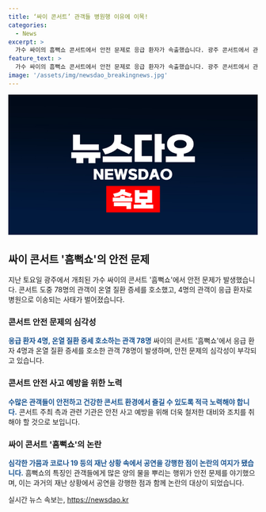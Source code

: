 ```yaml
---
title: ‘싸이 콘서트’ 관객들 병원행 이유에 이목!
categories:
  - News
excerpt: >
  가수 싸이의 흠뻑쇼 콘서트에서 안전 문제로 응급 환자가 속출했습니다. 광주 콘서트에서 관객 4명이 탈진하고, 78명이 온열 질환 증세를 호소해 치료를 받았습니다. 흠뻑쇼는 매년 개최되는 대표 콘서트로, 관객에게 물을 뿌리는 것이 특징이지만, 이번에는 가수 싸이가 가뭄과 코로나 상황에서도 공연을 강행한 것이 논란이 되고 있습니다.
feature_text: >
  가수 싸이의 흠뻑쇼 콘서트에서 안전 문제로 응급 환자가 속출했습니다. 광주 콘서트에서 관객 4명이 탈진하고, 78명이 온열 질환 증세를 호소해 치료를 받았습니다. 흠뻑쇼는 매년 개최되는 대표 콘서트로, 관객에게 물을 뿌리는 것이 특징이지만, 이번에는 가수 싸이가 가뭄과 코로나 상황에서도 공연을 강행한 것이 논란이 되고 있습니다.
image: '/assets/img/newsdao_breakingnews.jpg'
---
```


<p><img src="/assets/img/newsdao_breakingnews.jpg" alt="bookingtag 속보" /></p>

<h2>싸이 콘서트 '흠뻑쇼'의 안전 문제</h2>

<p>지난 토요일 광주에서 개최된 가수 싸이의 콘서트 '흠뻑쇼'에서 안전 문제가 발생했습니다. 콘서트 도중 78명의 관객이 온열 질환 증세를 호소했고, 4명의 관객이 응급 환자로 병원으로 이송되는 사태가 벌어졌습니다.</p>

<h3>콘서트 안전 문제의 심각성</h3>

<p><b><span style="color: #1a5490;">응급 환자 4명, 온열 질환 증세 호소하는 관객 78명</span></b>
싸이의 콘서트 '흠뻑쇼'에서 응급 환자 4명과 온열 질환 증세를 호소한 관객 78명이 발생하며, 안전 문제의 심각성이 부각되고 있습니다.</p>

<h3>콘서트 안전 사고 예방을 위한 노력</h3>

<p><b><span style="color: #1a5490;">수많은 관객들이 안전하고 건강한 콘서트 환경에서 즐길 수 있도록 적극 노력해야 합니다.</span></b>
콘서트 주최 측과 관련 기관은 안전 사고 예방을 위해 더욱 철저한 대비와 조치를 취해야 할 것으로 보입니다.</p>

<h3>싸이 콘서트 '흠뻑쇼'의 논란</h3>

<p><b><span style="color: #1a5490;">심각한 가뭄과 코로나 19 등의 재난 상황 속에서 공연을 강행한 점이 논란의 여지가 됐습니다.</span></b>
흠뻑쇼의 특징인 관객들에게 많은 양의 물을 뿌리는 행위가 안전 문제를 야기했으며, 이는 과거의 재난 상황에서 공연을 강행한 점과 함께 논란의 대상이 되었습니다.</p>
실시간 뉴스 속보는, <a href="https://newsdao.kr" rel="dofollow">https://newsdao.kr</a>


